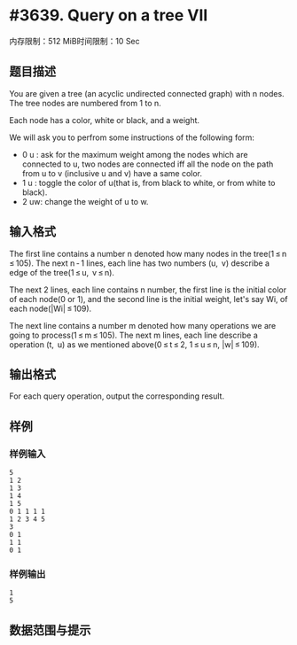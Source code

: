 # #3639. Query on a tree VII

内存限制：512 MiB时间限制：10 Sec

## 题目描述

You are given a tree (an acyclic undirected connected graph) with n nodes. The tree nodes are numbered from 1 to n. 

Each node has a color, white or black, and a weight.

We will ask you to perfrom some instructions of the following form:

- 0 u : ask for the maximum weight among the nodes which are connected to u, two nodes are connected iff all the node on the path from u to v (inclusive u and v) have a same color. 
- 1 u : toggle the color of u(that is, from black to white, or from white to black). 
- 2 uw: change the weight of u to w. 

## 输入格式

The first line contains a number n denoted how many nodes in the tree(1&thinsp;&le;&thinsp;n&thinsp;&le;&thinsp;105). The next n&thinsp;-&thinsp;1 lines, each line has two numbers (u,&thinsp; v) describe a edge of the tree(1&thinsp;&le;&thinsp;u,&thinsp; v&thinsp;&le;&thinsp;n). 

The next 2 lines, each line contains n number, the first line is the initial color of each node(0 or 1), and the second line is the initial weight, let's say Wi, of each node(|Wi|&thinsp;&le;&thinsp;109).

The next line contains a number m denoted how many operations we are going to process(1&thinsp;&le;&thinsp;m&thinsp;&le;&thinsp;105). The next m lines, each line describe a operation (t,&thinsp; u) as we mentioned above(0&thinsp;&le;&thinsp;t&thinsp;&le;&thinsp;2, 1&thinsp;&le;&thinsp;u&thinsp;&le;&thinsp;n, |w|&thinsp;&le;&thinsp;109).

## 输出格式

For each query operation, output the corresponding result.

## 样例

### 样例输入

    
    5
    1 2
    1 3
    1 4
    1 5
    0 1 1 1 1
    1 2 3 4 5
    3
    0 1
    1 1
    0 1
    
    
    

### 样例输出

    
    1
    5
    
    

## 数据范围与提示
